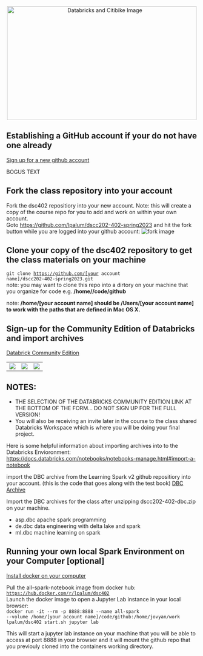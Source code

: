 <div align="center">
<img src="https://raw.githubusercontent.com/skswar/NYCitibike_Demand_Prediction_ML_Pipeline/master/img/logo.png" alt="Databricks and Citibike Image" height=300 width=500/>
</div>

## Establishing a GitHub account if your do not have one already
[Sign up for a new github account](https://docs.github.com/en/github/getting-started-with-github/signing-up-for-a-new-github-account) <br>


BOGUS TEXT

## Fork the class repository into your account
Fork the dsc402 repositiory into your new account.  Note: this will create a copy of the course repo for you to add and work on within your
own account.<br>
Goto https://github.com/lpalum/dscc202-402-spring2023 and hit the fork button while you are logged into your github account: ![fork image](https://github-images.s3.amazonaws.com/help/bootcamp/Bootcamp-Fork.png)

## Clone your copy of the dsc402 repository to get the class materials on your machine
<code>git clone https://github.com/[your account name]/dscc202-402-spring2023.git</code><br>
note: you may want to clone this repo into a dirtory on your machine that you organize for code e.g. **/home/<your username>/code/github**

note: **/home/[your account name] should be /Users/[your account name] to work with the paths that are defined in Mac OS X.**

## Sign-up for the Community Edition of Databricks and import archives
[Databrick Community Edition](https://www.databricks.com/try-databricks#account)
<table>
<tr>
<td><img src="https://data-science-at-scale.s3.amazonaws.com/images/dbce1.png"></td>
<td><img src="https://data-science-at-scale.s3.amazonaws.com/images/dbce2.png"></td>
<td><img src="https://data-science-at-scale.s3.amazonaws.com/images/dbce3.png"></td>
</tr>
<table>
<h2>NOTES:</h2>
<ul>
<li>THE SELECTION OF THE DATABRICKS COMMUNITY EDITION LINK AT THE BOTTOM OF THE FORM... DO NOT SIGN UP FOR THE FULL VERSION!
<li>You will also be receiving an invite later in the course to the class shared Databricks Workspace which is where you will be doing your final project.
</ul>

Here is some helpful information about importing archives into to the Databricks Envioronment: 
https://docs.databricks.com/notebooks/notebooks-manage.html#import-a-notebook

import the DBC archive from the Learning Spark v2 github repositiory into your account. (this is the code that goes along with the test book)
[DBC Archive](https://github.com/databricks/LearningSparkV2/blob/master/notebooks/LearningSparkv2.dbc)

Import the DBC archives for the class after unzipping dscc202-402-dbc.zip on your machine.
- asp.dbc   apache spark programming
- de.dbc    data engineering with delta lake and spark
- ml.dbc    machine learning on spark

## Running your own local Spark Environment on your Computer [optional]
[Install docker on your computer](https://docs.docker.com/get-docker/)

Pull the all-spark-notebook image from docker hub: <br>
<code>https://hub.docker.com/r/lpalum/dsc402</code>
<br>Launch the docker image to open a Jupyter Lab instance in your local browser:<br>
<code>docker run -it --rm -p 8888:8888 --name all-spark --volume /home/[your account name]/code/github:/home/jovyan/work lpalum/dsc402 start.sh jupyter lab</code>

This will start a jupyter lab instance on your machine that you will be able to access at port 8888 in your browser and it will mount the github repo that you previouly
cloned into the containers working directory.

